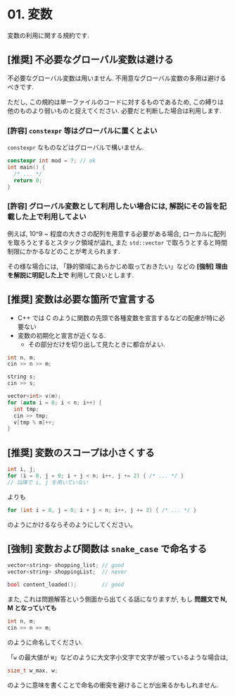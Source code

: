 # 01. 変数

変数の利用に関する規約です.

## [推奨] 不必要なグローバル変数は避ける

不必要なグローバル変数は用いません. 不用意なグローバル変数の多用は避けるべきです.

ただし, この規約は単一ファイルのコードに対するものであるため, この縛りは他のものより弱いものと捉えてください. 必要だと判断した場合は利用します.

### [許容] `constexpr` 等はグローバルに置くとよい

`constexpr` なものなどはグローバルで構いません.

```c++
constexpr int mod = 7; // ok
int main() {
  /* ... */
  return 0;
}
```

### [許容] グローバル変数として利用したい場合には, 解説にその旨を記載した上で利用してよい

例えば, 10^9 ~ 程度の大きさの配列を用意する必要がある場合, ローカルに配列を取ろうとするとスタック領域が溢れ, また `std::vector` で取ろうとすると時間制限にかかるなどのことが考えられます.

その様な場合には, 「静的領域にあらかじめ取っておきたい」などの **[強制] 理由を解説に明記した上で** 利用して良いとします.

## [推奨] 変数は必要な箇所で宣言する

- C++ では C のように関数の先頭で各種変数を宣言するなどの配慮が特に必要ない
- 変数の初期化と宣言が近くなる.
  - その部分だけを切り出して見たときに都合がよい.

```c++
int n, m;
cin >> n >> m;

string s;
cin >> s;

vector<int> v(m);
for (auto i = 0; i < n; i++) {
  int tmp;
  cin >> tmp;
  v[tmp % m]++;
}
```

## [推奨] 変数のスコープは小さくする

```c++
int i, j;
for (i = 0, j = 0; i + j < n; i++, j += 2) { /* ... */ }
// 以降で i, j を用いていない
```

よりも

```c++
for (int i = 0, j = 0; i + j < n; i++, j += 2) { /* ... */ }
```

のようにかけるならそのようにしてください。

## [強制] 変数および関数は `snake_case` で命名する

```c++
vector<string> shopping_list; // good
vector<string> shoppingList;  // never

bool content_loaded();        // good
```

また, これは問題解答という側面から出てくる話になりますが, もし **問題文で N, M となっていても**

```c++
int n, m;
cin >> n >> m;
```

のように命名してください.

「`w` の最大値が `W`」などのように大文字小文字で文字が被っているような場合は,

```c++
size_t w_max, w;
```

のように意味を書くことで命名の衝突を避けることが出来るかもしれません.
